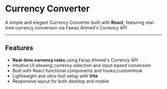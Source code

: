 # Currency Converter

A simple and elegant Currency Converter built with **React**, featuring real-time currency conversion via Fawaz Ahmed's Currency API

---

##  Features

- **Real-time currency rates** using Faraz Ahmed's Currency API  
- Intuitive UI allowing currency selection and input-based conversion  
- Built with React functional components and hooks,customHook
- Lightweight and ultra-fast setup with **Vite**  
- Responsive layout for both desktop and mobile
